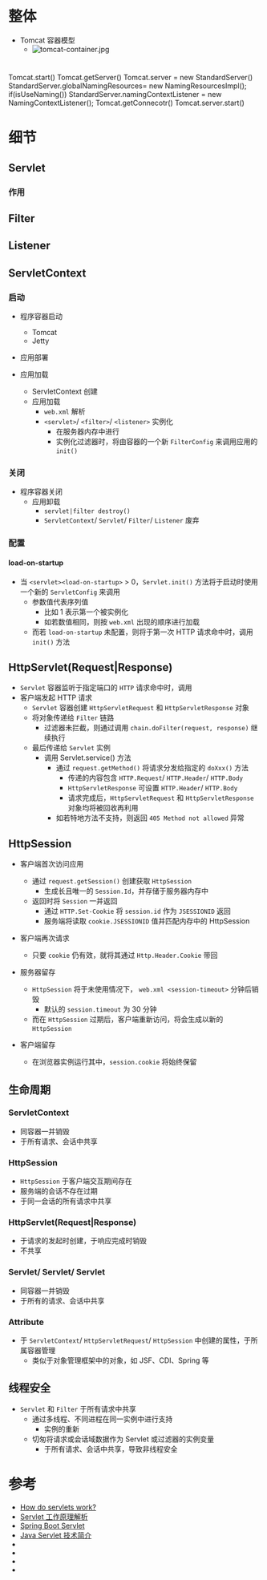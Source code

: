 

# 整体

- Tomcat 容器模型
    - ![tomcat-container.jpg](http://doc.yqjdcyy.com/e6aa9c86-f4bf-4f50-9040-67a3bedff6b7.jpg)


# 

Tomcat.start()
    Tomcat.getServer()
        Tomcat.server = new StandardServer()
            StandardServer.globalNamingResources= new NamingResourcesImpl();
            if(isUseNaming())
                StandardServer.namingContextListener = new NamingContextListener();
    Tomcat.getConnecotr()
    Tomcat.server.start()


# 细节
## Servlet
### 作用

### 



## Filter

## Listener


## ServletContext
### 启动
- 程序容器启动
    - Tomcat
    - Jetty

- 应用部署

- 应用加载
    - ServletContext 创建
    - 应用加载
        - `web.xml` 解析
        - `<servlet>`/ `<filter>`/ `<listener>` 实例化
            - 在服务器内存中进行
            - 实例化过滤器时，将由容器的一个新 `FilterConfig` 来调用应用的 `init()`

### 关闭
- 程序容器关闭
    - 应用卸载
        - `servlet|filter destroy()`
        - `ServletContext`/ `Servlet`/ `Filter`/ `Listener` 废弃

### 配置
#### load-on-startup
- 当 `<servlet><load-on-startup>` > 0，`Servlet.init()` 方法将于启动时使用一个新的 `ServletConfig` 来调用
    - 参数值代表序列值
        - 比如 1 表示第一个被实例化
        - 如若数值相同，则按 `web.xml` 出现的顺序进行加载
    - 而若 `load-on-startup` 未配置，则将于第一次 HTTP 请求命中时，调用 `init()` 方法


## HttpServlet(Request|Response)
- `Servlet` 容器监听于指定端口的 `HTTP` 请求命中时，调用
- 客户端发起 HTTP 请求
    - `Servlet` 容器创建 `HttpServletRequest` 和 `HttpServletResponse` 对象
    - 将对象传递给 `Filter` 链路
        - 过滤器未拦截，则通过调用 `chain.doFilter(request, response)` 继续执行
    - 最后传递给 `Servlet` 实例
        - 调用 Servlet.service() 方法
            - 通过 `request.getMethod()` 将请求分发给指定的 `doXxx()` 方法
                - 传递的内容包含 `HTTP.Request`/ `HTTP.Header`/ `HTTP.Body`
                - `HttpServletResponse` 可设置 `HTTP.Header`/ `HTTP.Body`
                - 请求完成后，`HttpServletRequest` 和 `HttpServletResponse` 对象均将被回收再利用
            - 如若特地方法不支持，则返回 `405 Method not allowed` 异常


## HttpSession
- 客户端首次访问应用
    - 通过 `request.getSession()` 创建获取 `HttpSession`
        - 生成长且唯一的 `Session.Id`，并存储于服务器内存中
    - 返回时将 `Session` 一并返回
        - 通过 `HTTP.Set-Cookie` 将 `session.id` 作为 `JSESSIONID` 返回
        - 服务端将读取 `cookie.JSESSIONID` 值并匹配内存中的 HttpSession

- 客户端再次请求
    - 只要 `cookie` 仍有效，就将其通过 `Http.Header.Cookie` 带回

- 服务器留存
    - `HttpSession` 将于未使用情况下， `web.xml <session-timeout>` 分钟后销毁
        - 默认的 `session.timeout` 为 30 分钟
    - 而在 `HttpSession` 过期后，客户端重新访问，将会生成以新的 `HttpSession`

- 客户端留存
    - 在浏览器实例运行其中，`session.cookie` 将始终保留


## 生命周期
### ServletContext
- 同容器一并销毁
- 于所有请求、会话中共享

### HttpSession
- `HttpSession` 于客户端交互期间存在
- 服务端的会话不存在过期
- 于同一会话的所有请求中共享

### HttpServlet(Request|Response)
- 于请求的发起时创建，于响应完成时销毁
- 不共享

### Servlet/ Servlet/ Servlet
- 同容器一并销毁
- 于所有的请求、会话中共享

### Attribute
- 于 `ServletContext`/ `HttpServletRequest`/ `HttpSession` 中创建的属性，于所属容器管理
    - 类似于对象管理框架中的对象，如 JSF、CDI、Spring 等

## 线程安全
- `Servlet` 和 `Filter` 于所有请求中共享
    - 通过多线程、不同进程在同一实例中进行支持
        - 实例的重新
    - 切匆将请求或会话域数据作为 Servlet 或过滤器的实例变量
        - 于所有请求、会话中共享，导致非线程安全


# 参考
- [How do servlets work?](https://stackoverflow.com/questions/3106452/how-do-servlets-work-instantiation-sessions-shared-variables-and-multithreadi/3106909#3106909)
- [Servlet 工作原理解析](https://www.ibm.com/developerworks/cn/java/j-lo-servlet/index.html)
- [Spring Boot Servlet](https://blog.csdn.net/catoop/article/details/50501686)
- [Java Servlet 技术简介](https://www.ibm.com/developerworks/cn/education/java/j-intserv/j-intserv.html)
- []()
- []()
- []()
- []()

